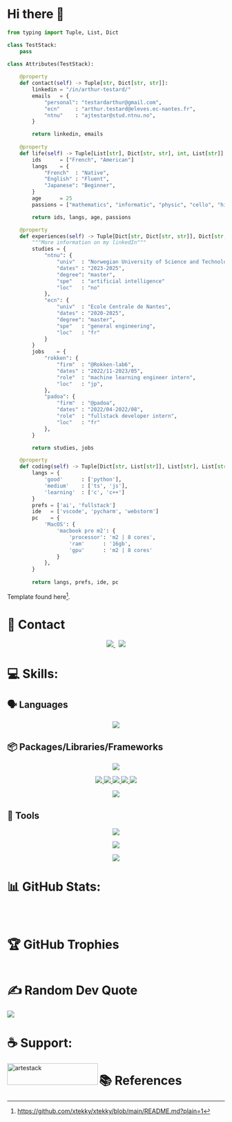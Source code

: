 # Hi there 👋

<!-- 🧑🏼‍🎓 I'm a Franco-American double-degree student at [NTNU](https://www.ntnu.edu/studies/msit) (Norwegian University of Science and Technologies) in the Master of Science in Informatics specializing in artificial intelligence. I come from a preparatory class (French education system) which enabled me to enter the [Ecole Centrale de Nantes](https://www.ec-nantes.fr/) after the competitive entrance exam.  -->

<!-- 🌱 I then try to share on this profile, my projects carried out as part of my studies, but also those carried out for my personal interest, mixing the fields in which I have a particular interest. -->

```python
from typing import Tuple, List, Dict

class TestStack:
    pass

class Attributes(TestStack):
	
	@property
    def contact(self) -> Tuple[str, Dict[str, str]]:
        linkedin = "/in/arthur-testard/"
        emails	 = { 
			"personal": "testardarthur@gmail.com",
			"ecn"	  : "arthur.testard@eleves.ec-nantes.fr",
			"ntnu"	  : "ajtestar@stud.ntnu.no",
		}

        return linkedin, emails
	
	@property
	def life(self) -> Tuple[List[str], Dict[str, str], int, List[str]]:
		ids      = ["French", "American"]
		langs    = {
			"French"  : "Native",
			"English" : "Fluent",
			"Japanese": "Beginner",
		}
		age      = 25
		passions = ["mathematics", "informatic", "physic", "cello", "hikes"]

		return ids, langs, age, passions

	@property
	def experiences(self) -> Tuple[Dict[str, Dict[str, str]], Dict[str, Dict[str, str]]]:
		"""More information on my linkedIn"""
		studies = {
			"ntnu": {
				"univ"	: "Norwegian University of Science and Technology",
				"dates"	: "2023-2025",
				"degree": "master",
				"spe"	: "artificial intelligence"
				"loc"	: "no"
			},
			"ecn": {
				"univ"	: "Ecole Centrale de Nantes",
				"dates"	: "2020-2025",
				"degree": "master",
				"spe"	: "general engineering",
				"loc"	: "fr"
			}
		}
		jobs    = {
			"rokken": {
				"firm"	: "@Rokken-lab6",
				"dates"	: "2022/11-2023/05",
				"role"	: "machine learning engineer intern",
				"loc"	: "jp",
			},
			"padoa": {
				"firm"	: "@padoa",
				"dates"	: "2022/04-2022/08",
				"role"	: "fullstack developer intern",
				"loc"	: "fr"
			},
		}

		return studies, jobs

	@property
	def coding(self) -> Tuple[Dict[str, List[str]], List[str], List[str], Dict[str]]:
		langs = {
			'good'      : ['python'],
			'medium'	: ['ts', 'js'],
			'learning'	: ['c', 'c++']
		}
		prefs = ['ai', 'fullstack']
		ide   = ['vscode', 'pycharm', 'webstorm']
		pc    = {
			'MacOS': {
				'macbook pro m2': {
					'processor': 'm2 | 8 cores',
					'ram'      : '16gb',
					'gpu'      : 'm2 | 8 cores'
				}
			},
		}
		
		return langs, prefs, ide, pc
```
Template found here[^1].

# 💬 Contact

<p align="center">
	<a href="https://www.linkedin.com/in/arthur-testard/">
		<img src="https://img.shields.io/badge/-LINKEDIN-0077B5?style=for-the-badge&logo=linkedin&logoColor=white">
	</a>
	<span>&nbsp;</span>
	<a href="mailto:testardarthur@gmail.com">
		<img src="https://img.shields.io/badge/-GMAIL-D14836?style=for-the-badge&logo=gmail&logoColor=white">
	</a>
</p>

# 💻 Skills:

## 🗣️ Languages
<p align="center">
  <a href="https://skillicons.dev">
    <img src="https://skillicons.dev/icons?i=python,c,cs,cpp,js,ts,css,html,matlab,bash" />
  </a>
</p>

## 📦 Packages/Libraries/Frameworks
<p align="center">
  <a href="https://skillicons.dev">
    <img src="https://skillicons.dev/icons?i=pytorch,tensorflow,sklearn,fastapi,django,flask" />
	<!-- add keras, matplotlib, pandas,numpy-->
  </a>
</p>

<p align="center">
  <a href="https://skillicons.dev">
	<img src="https://img.shields.io/badge/Keras-%23D00000.svg?style=for-the-badge&logo=Keras&logoColor=white"/>
	<img src="https://img.shields.io/badge/Matplotlib-%23ffffff.svg?style=for-the-badge&logo=Matplotlib"/>
	<img src="https://img.shields.io/badge/numpy-%23013243.svg?style=for-the-badge&logo=numpy&logoColor=white"/>
    <img src="https://img.shields.io/badge/pandas-%23150458.svg?style=for-the-badge&logo=pandas&logoColor=white"/>
	<img src="https://img.shields.io/badge/SciPy-%230C55A5.svg?style=for-the-badge&logo=scipy&logoColor=%white"/>
  </a>
</p>

<p align="center">
  <a href="https://skillicons.dev">
    <img src="https://skillicons.dev/icons?i=npm,yarn,react,nextjs,nodejs" 
	/>
  </a>
</p>

## 🔨 Tools


<p align="center">
  <a href="https://skillicons.dev">
    <img src="https://skillicons.dev/icons?i=apple,linux,ubuntu,windows" 
	/>
  </a>
</p>


<p align="center">
  <a href="https://skillicons.dev">
    <img src="https://skillicons.dev/icons?i=git,github,stackoverflow,docker,postgres,sqlite,azure,firebase,tailwind,latex," 
	/>
  </a>
</p>

<p align="center">
  <a href="">
    <img src="https://img.shields.io/badge/CIRCLECI-02303A.svg?style=for-the-badge&logo=CIRCLECI&logoColor=white&color=%23343434" 
	/>
  </a>
</p>


# 📊 GitHub Stats:

<p href="" align="center">
    <img alt="" src="
		https://github-readme-stats.vercel.app/api?username=art-test-stack&theme=tokyonight&show_icons=true&locale=en">
</p>

<!-- <p href="" align="center">
    <img alt="" src="
		https://github-readme-streak-stats.herokuapp.com/?user=art-test-stack&theme=tokyonight&">
</p> -->


<p href="https://git.io/streak-stats" align="center">
    <img alt="" src="
		https://streak-stats.demolab.com?user=art-test-stack&theme=tokyonight&hide_border=false">
</p>

<!-- [![GitHub Streak]()]() -->

<p href="" align="center">
    <img alt="" src="
		https://github-readme-stats.vercel.app/api/top-langs?username=art-test-stack&theme=tokyonight&show_icons=true&locale=en">
</p>


# 🏆 GitHub Trophies

<p href="" align="center">
    <img alt="" src="
		https://github-profile-trophy.vercel.app/?username=art-test-stack&theme=tokyonight">
</p>


# ✍️ Random Dev Quote

![](https://quotes-github-readme.vercel.app/api?type=horizontal&theme=radical)

# ☕️ Support:

<p href="https://www.buymeacoffee.com/artestack"> 
	<img align="left" src="https://cdn.buymeacoffee.com/buttons/v2/default-yellow.png" height="50" width="210" alt="artestack" />
</p>

<!-- <p href="" align="left">
	<img alt="" src="https://visitcount.itsvg.in/api?id=art-test-stack&icon=0&color=0)](https://visitcount.itsvg.in"/>
</p> -->

<!-- Proudly created with GPRM ( https://gprm.itsvg.in ) -->

# 📚 References

[^1]: https://github.com/xtekky/xtekky/blob/main/README.md?plain=1
